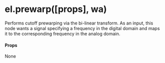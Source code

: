 # el.prewarp([props], wa)

Performs cutoff prewarping via the bi-linear transform. As an input, this node
wants a signal specifying a frequency in the digital domain and maps it to the
corresponding frequency in the analog domain.

#### Props

None
